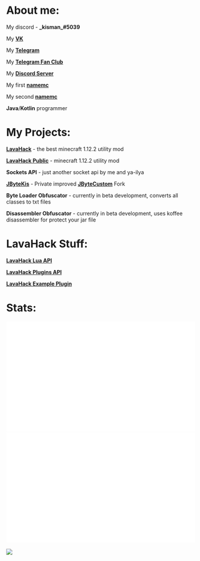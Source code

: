 # About me:
My discord - **\_kisman_#5039**

My **[VK](https://vk.com/kisman2000)**

My **[Telegram](https://t.me/kisman2000)**

My **[Telegram Fan Club](https://t.me/kisman_fan_club)**

My **[Discord Server](https://discord.gg/fRNPjWASTE)**

My first **[namemc](https://ru.namemc.com/profile/_kisman_)**

My second **[namemc](https://ru.namemc.com/profile/SalhackDeveloper)**

**Java**/**Kotlin** programmer

# My Projects:
**[LavaHack](https://github.com/TheKisDevs/LavaHack)** - the best minecraft 1.12.2 utility mod

**[LavaHack Public](https://github.com/TheKisDevs/LavaHack-Public)** - minecraft 1.12.2 utility mod

**Sockets API** - just another socket api by me and ya-ilya 

**[JByteKis](https://github.com/kisman2000/JByteKis)** - Private improved **[JByteCustom](https://github.com/storm772/JByteCustom)** Fork

**Byte Loader Obfuscator** - currently in beta development, converts all classes to txt files

**Disassembler Obfuscator** - currently in beta development, uses koffee disassembler for protect your jar file 

# LavaHack Stuff:
**[LavaHack Lua API](https://kisman-kus.gitbook.io/lava-hack-lua-api/)**

**[LavaHack Plugins API](https://github.com/TheKisDevs/LavaHack-Plugins-API)**

**[LavaHack Example Plugin](https://github.com/TheKisDevs/LavaHack-Example-Plugin)**

# Stats:
<img src="https://github.com/kisman2000/github-stats/blob/master/generated/overview.svg#gh-dark-mode-only" />
<img src="https://github.com/kisman2000/github-stats/blob/master/generated/languages.svg#gh-dark-mode-only" />

![](https://komarev.com/ghpvc/?username=kisman2000&color=7421af)
